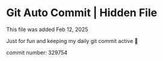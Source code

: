 # Git Auto Commit | Hidden File

This file was added Feb 12, 2025

Just for fun and keeping my daily git commit active 🤪

commit number: 329754
